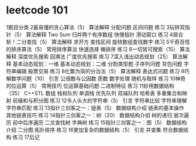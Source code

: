 # leetcode 101

1题目分类
2最易懂的贪心算法（5）
	算法解释
	分配问题
	区间问题
	练习
3玩转双指针（5）
	算法解释
	Two Sum
	归并两个有序数组
	快慢指针
	滑动窗口
	练习
4居合斩！二分查找（5）
	算法解释
	求开方
	查找区间
	旋转数组查找数字
	练习
5千奇百怪的排序算法（5）
	常用排序算法
	快速选择
	桶排序
	练习
6一切皆可搜索（15）
	算法解释
	深度优先搜索
	回溯法
	广度优先搜索
	练习
7深入浅出动态规划（25）
	算法解释
	基本动态规划：一维
	基本动态规划：二维
	分割类型题
	子序列问题
	背包问题
	字符串编辑
	股票交易
	练习
8化繁为简的分治法（5）
	算法解释
	表达式问题
	练习
9巧解数学问题（10）
	引言
	公倍数与公因数
	质数
	数字处理
	随机与取样
	练习
10神奇的位运算（5）
	常用技巧
	位运算基础问题
	二进制特征
	练习
11妙用数据结构（35）
	C++STL
	数组
	栈和队列
	单调栈
	优先队列
	双端队列
	哈希表
	多重集合和映射
	前缀和与积分图
	练习
12令人头大的字符串（5）
	引言
	字符串比较
	字符串理解
	字符串匹配
	练习
13指针三剑客之一：链表（5）
	数据结构介绍
	链表的基本操作
	其他链表技巧
	练习
14指针三剑客之一：树（20）
	数据结构介绍
	树的递归
	层次遍历
	前中后序遍历
	二叉查找树
	字典树
	练习
15指针三剑客之一：图（5）
	数据结构介绍
	二分图
	拓扑排序
	练习
16更加复杂的数据结构（5）
	引言
	并查集
	符合数据结构
	练习
17后记